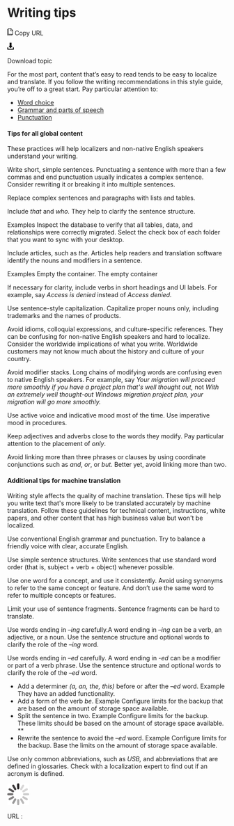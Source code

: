 ﻿# Writing tips

![Copy URL](media/writing-tips/Copy.png)
Copy URL

![Download](media/writing-tips/Download.png)

Download topic

For
the most part, content that’s easy to read tends to be easy to localize
and translate. If you follow the writing recommendations in this style
guide, you’re off to a great start. Pay particular attention to:

  - [Word choice](https://worldready.cloudapp.net/Styleguide/Read?id=2700&topicid=36378)
  - [Grammar and parts of speech](https://worldready.cloudapp.net/Styleguide/Read?id=2700&topicid=25518)
  - [Punctuation](https://worldready.cloudapp.net/Styleguide/Read?id=2700&topicid=25519)

#### Tips for all global content

These practices will help localizers and non-native English speakers understand your writing.

Write short, simple sentences.
Punctuating a sentence with more than a few commas and end punctuation
usually indicates a complex sentence. Consider rewriting it or breaking
it into multiple sentences. 

Replace complex sentences and paragraphs with lists and tables.

Include *that* and *who.* They help to clarify the sentence structure. 

Examples
Inspect the database to verify that all tables, data, and relationships were correctly migrated.
Select the check box of each folder that you want to sync with your desktop.

Include articles, such as *the*. Articles help readers and translation software identify the nouns and modifiers in a sentence. 

Examples
Empty the container. 
The empty container

If necessary for clarity, include verbs in short headings and UI labels. For example, say *Access is denied* instead of *Access denied.*

Use sentence-style capitalization. Capitalize proper nouns only, including trademarks and the names of products. 

Avoid idioms, colloquial expressions, and culture-specific references.
They can be confusing for non-native English speakers and hard to
localize. Consider the worldwide implications of what you write.
Worldwide customers may not know much about the history and culture of
your country. 

Avoid modifier stacks. Long chains of modifying words are confusing even to native English speakers. For example, say *Your migration will proceed more smoothly if you have a project plan that's well thought out,* not *With an extremely well thought-out Windows migration project plan, your migration will go more smoothly.*

Use active voice and indicative mood most of the time. Use imperative mood in procedures.

Keep adjectives and adverbs close to the words they modify. Pay particular attention to the placement of *only*.

Avoid linking more than three phrases or clauses by using coordinate conjunctions such as *and*, *or*, or *but*. Better yet, avoid linking more than two. 

#### Additional tips for machine translation

Writing
style affects the quality of machine translation. These tips will help
you write text that's more likely to be translated accurately by machine
translation. Follow these guidelines for technical content,
instructions, white papers, and other content that has high business
value but won't be localized.

Use conventional English grammar and punctuation. Try to balance a friendly voice with clear, accurate English.

Use simple sentence structures. Write sentences that use standard word order (that is, subject + verb + object) whenever possible.

Use one word for a concept, and use it consistently. Avoid
using synonyms to refer to the same concept or feature. And don’t use
the same word to refer to multiple concepts or features.

Limit your use of sentence fragments. Sentence fragments can be hard to translate.

Use words ending in *–ing* carefully.A word ending in *–ing* can be a verb, an adjective, or a noun. Use the sentence structure and optional words to clarify the role of the *–ing* word.

Use words ending in *–ed* carefully. A word ending in *-ed* can be a modifier or part of a verb phrase. Use the sentence structure and optional words to clarify the role of the *–ed* word.

  - Add a determiner *(a, an, the, this)* before or after the *–ed* word.
    Example
    They have an added functionality.
  - Add a form of the verb *be*.
    Example
    Configure limits for the backup that are based on the amount of storage space available.
  - Split the sentence in two.
    Example
    Configure limits for the backup. These limits should be based on the amount of storage space available. **
  - Rewrite the sentence to avoid the *–ed* word.
    Example
    Configure limits for the backup. Base the limits on the amount of storage space available.

Use only common abbreviations, such as *USB,* and
abbreviations that are defined in glossaries. Check with a
localization expert to find out if an acronym is defined. 

![In progress](media/writing-tips/activity-large.gif)

URL :
